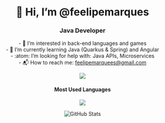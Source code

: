 <h1 align="center">👋 Hi, I’m @feelipemarques </h1>
<h3 align="center">Java Developer</h3>
<p align="center">- 👀 I’m interested in back-end languages and games<br/>
- 🌱 I’m currently learning Java (Quarkus & Spring) and Angular<br/>
- :atom: I’m looking for help with: Java APIs, Microservices<br/>
- 📬 How to reach me: <a href="mailto:feelipemarquees@gmail.com">feelipemarquees@gmail.com</a>
</p>

<p align="center">
  <a href="https://linkedin.com/in/feelipe-maarquees"> 
    <img src="https://img.shields.io/badge/-LinkedIn-blue?style=flat-square&logo=Linkedin&logoColor=white"/>
  </a>
</p>

<h4 align="center">Most Used Languages</h4>
<p align="center"><img src="https://github-readme-stats.vercel.app/api/top-langs/?username=feelipemarques&layout=compact&theme=radical"/></p>
<p align="center">
  <img src="https://github-readme-stats.vercel.app/api?username=feelipemarques&show_icons=true&theme=radical" alt="GitHub Stats" />
</p>

